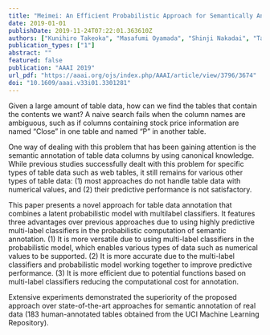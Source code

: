 ```yaml
---
title: "Meimei: An Efficient Probabilistic Approach for Semantically Annotating Tables"
date: 2019-01-01
publishDate: 2019-11-24T07:22:01.363610Z
authors: ["Kunihiro Takeoka", "Masafumi Oyamada", "Shinji Nakadai", "Takeshi Okadome"]
publication_types: ["1"]
abstract: ""
featured: false
publication: "AAAI 2019"
url_pdf: "https://aaai.org/ojs/index.php/AAAI/article/view/3796/3674"
doi: "10.1609/aaai.v33i01.3301281"
---
```


Given a large amount of table data, how can we find the tables that contain the
contents we want? A naive search fails when the column names are ambiguous, such
as if columns containing stock price information are named “Close” in one table
and named “P” in another table.

One way of dealing with this problem that has been gaining attention is the
semantic annotation of table data columns by using canonical knowledge. While
previous studies successfully dealt with this problem for specific types of
table data such as web tables, it still remains for various other types of table
data: (1) most approaches do not handle table data with numerical values, and
(2) their predictive performance is not satisfactory.

This paper presents a novel approach for table data annotation that combines a
latent probabilistic model with multilabel classifiers. It features three
advantages over previous approaches due to using highly predictive multi-label
classifiers in the probabilistic computation of semantic annotation. (1) It is
more versatile due to using multi-label classifiers in the probabilistic model,
which enables various types of data such as numerical values to be supported.
(2) It is more accurate due to the multi-label classifiers and probabilistic
model working together to improve predictive performance. (3) It is more
efficient due to potential functions based on multi-label classifiers reducing
the computational cost for annotation.

Extensive experiments demonstrated the superiority of the proposed approach over
state-of-the-art approaches for semantic annotation of real data (183
human-annotated tables obtained from the UCI Machine Learning Repository).
